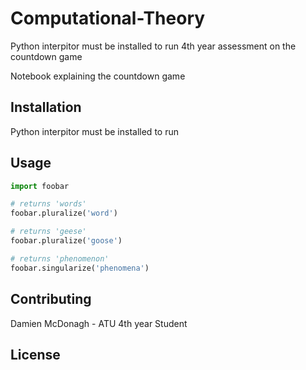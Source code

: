 # Computational-Theory
Python interpitor must be installed to run
4th year assessment on the countdown game

Notebook explaining the countdown game



## Installation
Python interpitor must be installed to run


## Usage

```python
import foobar

# returns 'words'
foobar.pluralize('word')

# returns 'geese'
foobar.pluralize('goose')

# returns 'phenomenon'
foobar.singularize('phenomena')
```

## Contributing
Damien McDonagh - ATU 4th year Student

## License



